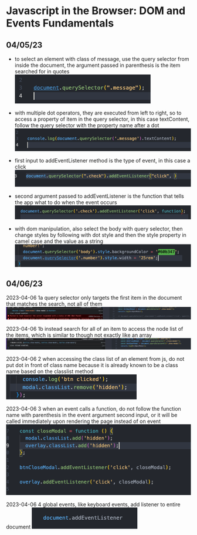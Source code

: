# Javascript in the Browser: DOM and Events Fundamentals

## 04/05/23

- to select an element with class of message, use the query selector from inside the document, the argument passed in parenthesis is the item searched for in quotes
![alt](images/07-js-in-browser/2023-04-05-1.png)

- with multiple dot operators, they are executed from left to right, so to access a property of item in the query selector, in this case textContent, follow the query selector with the property name after a dot
![alt](images/07-js-in-browser/2023-04-05-2.png)

- first input to addEventListener method is the type of event, in this case a click
![alt](images/07-js-in-browser/2023-04-05-3a.png)

- second argument passed to addEventListener is the function that tells the app what to do when the event occurs
![alt](images/07-js-in-browser/2023-04-05-3b.png)

- with dom manipulation, also select the body with query selector, then change styles by following with dot style and then the style property in camel case and the value as a string
![alt](images/07-js-in-browser/2023-04-05-4.png)

## 04/06/23

2023-04-06 1a query selector only targets the first item in the document that matches the search, not all of them
![alt](images/07-js-in-browser/2023-04-06-1a.png)

2023-04-06 1b instead search for all of an item to access the node list of the items, which is similar to though not exactly like an array
![alt](images/07-js-in-browser/2023-04-06-1b.png)

2023-04-06 2 when accessing the class list of an element from js, do not put dot in front of class name because it is already known to be a class name based on the classlist method
![alt](images/07-js-in-browser/2023-04-06-2.png)

2023-04-06 3 when an event calls a function, do not follow the function name with parenthesis in the event argument second input, or it will be called immediately upon rendering the page instead of on event
![alt](images/07-js-in-browser/2023-04-06-3.png)

2023-04-06 4 global events, like keyboard events, add listener to entire document
![alt](images/07-js-in-browser/2023-04-06-4.png)

